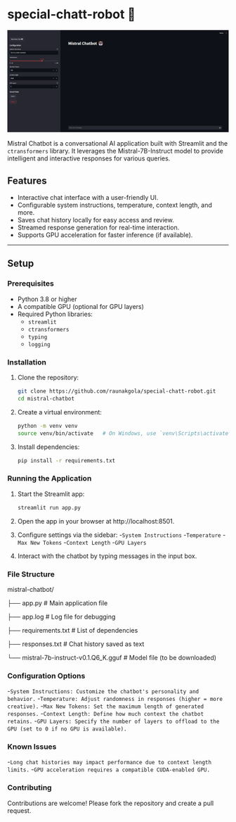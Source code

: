# special-chatt-robot 🤖

[![UI of the ChatBot](https://github.com/raunakgola/special-chatt-robot/blob/main/UI-interface.png)](https://github.com/raunakgola/special-chatt-robot/blob/main/MistralChatbot.mp4)


Mistral Chatbot is a conversational AI application built with Streamlit and the `ctransformers` library. It leverages the Mistral-7B-Instruct model to provide intelligent and interactive responses for various queries.

## Features
- Interactive chat interface with a user-friendly UI.
- Configurable system instructions, temperature, context length, and more.
- Saves chat history locally for easy access and review.
- Streamed response generation for real-time interaction.
- Supports GPU acceleration for faster inference (if available).

---

## Setup

### Prerequisites
- Python 3.8 or higher
- A compatible GPU (optional for GPU layers)
- Required Python libraries:
  - `streamlit`
  - `ctransformers`
  - `typing`
  - `logging`

### Installation

1. Clone the repository:
   ```bash
   git clone https://github.com/raunakgola/special-chatt-robot.git
   cd mistral-chatbot

2. Create a virtual environment:
   ```bash
   python -m venv venv
   source venv/bin/activate   # On Windows, use `venv\Scripts\activate`

3. Install dependencies:
   ```bash
   pip install -r requirements.txt

### Running the Application

1. Start the Streamlit app:
    ```bash
    streamlit run app.py

2. Open the app in your browser at http://localhost:8501.
   
3. Configure settings via the sidebar:
   -`System Instructions`
   -`Temperature`
   -`Max New Tokens`
   -`Context Length`
   -`GPU Layers`

4. Interact with the chatbot by typing messages in the input box.

### File Structure

mistral-chatbot/

├── app.py                # Main application file

├── app.log               # Log file for debugging

├── requirements.txt      # List of dependencies

├── responses.txt         # Chat history saved as text

└── mistral-7b-instruct-v0.1.Q6_K.gguf  # Model file (to be downloaded)

### Configuration Options
  -`System Instructions: Customize the chatbot's personality and behavior.`
  -`Temperature: Adjust randomness in responses (higher = more creative).`
  -`Max New Tokens: Set the maximum length of generated responses.`
  -`Context Length: Define how much context the chatbot retains.`
  -`GPU Layers: Specify the number of layers to offload to the GPU (set to 0 if no GPU is available).`

### Known Issues
  -`Long chat histories may impact performance due to context length limits.`
  -`GPU acceleration requires a compatible CUDA-enabled GPU.`

### Contributing
Contributions are welcome! Please fork the repository and create a pull request.


